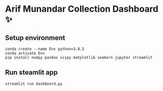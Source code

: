 # Arif Munandar Collection Dashboard ✨

## Setup environment
```
conda create --name Env python=3.8.5
conda activate Env
pip install numpy pandas scipy matplotlib seaborn jupyter streamlit
```

## Run steamlit app
```
streamlit run dashboard.py
```

